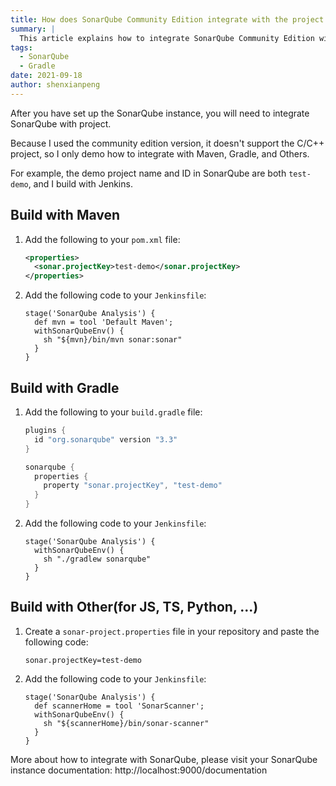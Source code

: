 ```yaml
---
title: How does SonarQube Community Edition integrate with the project
summary: |
  This article explains how to integrate SonarQube Community Edition with Maven, Gradle, and other projects, including the necessary configurations and Jenkins pipeline setup.
tags:
  - SonarQube
  - Gradle
date: 2021-09-18
author: shenxianpeng
---
```


After you have set up the SonarQube instance, you will need to integrate SonarQube with project.

Because I used the community edition version, it doesn't support the C/C++ project, so I only demo how to integrate with Maven, Gradle, and Others.

For example, the demo project name and ID in SonarQube are both `test-demo`, and I build with Jenkins.


## Build with Maven

1. Add the following to your `pom.xml` file:

    ```xml
    <properties>
      <sonar.projectKey>test-demo</sonar.projectKey>
    </properties>
    ```

2. Add the following code to your `Jenkinsfile`:

    ```Jenkinsfile
    stage('SonarQube Analysis') {
      def mvn = tool 'Default Maven';
      withSonarQubeEnv() {
        sh "${mvn}/bin/mvn sonar:sonar"
      }
    }
    ```

## Build with Gradle

1. Add the following to your `build.gradle` file:

    ```gradle
    plugins {
      id "org.sonarqube" version "3.3"
    }

    sonarqube {
      properties {
        property "sonar.projectKey", "test-demo"
      }
    }
    ```

2. Add the following code to your `Jenkinsfile`:

    ```Jenkinsfile
    stage('SonarQube Analysis') {
      withSonarQubeEnv() {
        sh "./gradlew sonarqube"
      }
    }
    ```

## Build with Other(for JS, TS, Python, ...)

1. Create a `sonar-project.properties` file in your repository and paste the following code:

    ```text
    sonar.projectKey=test-demo
    ```

2. Add the following code to your `Jenkinsfile`:

    ```Jenkinsfile
    stage('SonarQube Analysis') {
      def scannerHome = tool 'SonarScanner';
      withSonarQubeEnv() {
        sh "${scannerHome}/bin/sonar-scanner"
      }
    }
    ```

More about how to integrate with SonarQube, please visit your SonarQube instance documentation: http://localhost:9000/documentation
